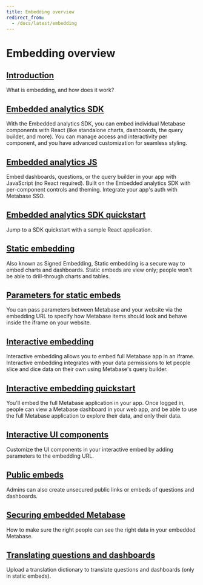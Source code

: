 ```yaml
---
title: Embedding overview
redirect_from:
  - /docs/latest/embedding
---
```


# Embedding overview

## [Introduction](./introduction.md)

What is embedding, and how does it work?

## [Embedded analytics SDK](./sdk/introduction.md)

With the Embedded analytics SDK, you can embed individual Metabase components with React (like standalone charts, dashboards, the query builder, and more). You can manage access and interactivity per component, and you have advanced customization for seamless styling.

## [Embedded analytics JS](./embedded-analytics-js.md)

Embed dashboards, questions, or the query builder in your app with JavaScript (no React required). Built on the Embedded analytics SDK with per-component controls and theming. Integrate your app's auth with Metabase SSO.

## [Embedded analytics SDK quickstart](./sdk/quickstart.md)

Jump to a SDK quickstart with a sample React application.

## [Static embedding](./static-embedding.md)

Also known as Signed Embedding, Static embedding is a secure way to embed charts and dashboards. Static embeds are view only; people won't be able to drill-through charts and tables.

## [Parameters for static embeds](./static-embedding-parameters.md)

You can pass parameters between Metabase and your website via the embedding URL to specify how Metabase items should look and behave inside the iframe on your website.

## [Interactive embedding](./interactive-embedding.md)

Interactive embedding allows you to embed full Metabase app in an iframe. Interactive embedding integrates with your data permissions to let people slice and dice data on their own using Metabase's query builder.

## [Interactive embedding quickstart](./interactive-embedding-quick-start-guide.md)

You'll embed the full Metabase application in your app. Once logged in, people can view a Metabase dashboard in your web app, and be able to use the full Metabase application to explore their data, and only their data.

## [Interactive UI components](./interactive-ui-components.md)

Customize the UI components in your interactive embed by adding parameters to the embedding URL.

## [Public embeds](./public-links.md)

Admins can also create unsecured public links or embeds of questions and dashboards.

## [Securing embedded Metabase](./securing-embeds.md)

How to make sure the right people can see the right data in your embedded Metabase.

## [Translating questions and dashboards](./translations.md)

Upload a translation dictionary to translate questions and dashboards (only in static embeds).
